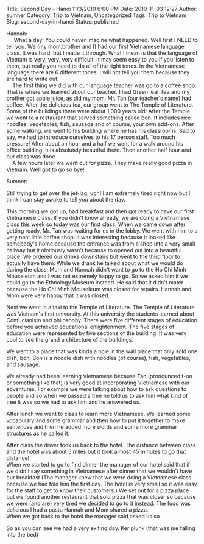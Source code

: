 Title: Second Day - Hanoi 11/3/2010 6:00 PM
Date: 2010-11-03 12:27
Author: sumner
Category: Trip to Vietnam, Uncategorized
Tags: Trip to Vietnam
Slug: second-day-in-hanoi
Status: published

Hannah:  
     What a day! You could never imagine what happened. Well first I
NEED to tell you. We (my mom,brother and I) had our first Vietnamese
language class. It was hard, but I made it through. What I mean is that
the language of Vietnam is very, very, very difficult. It may seem easy
to you if you listen to them, but really you need to do all of the right
tones. In the Vietnamese language there are 6 different tones. I will
not tell you them because they are hard to write out.  
    The first thing we did with our language teacher was go to a coffee
shop. That is where we learned about our teacher. I had Green leaf Tea
and my brother got apple juice, as did my mom. Mr. Tan (our teacher's
name) had coffee. After the delicious tea, our group went to The Temple
of Literature. Some of the buildings there were about 1,000 years old!
After the Temple we went to a restaurant that served something called
bon. It includes rice noodles, vegetables, fish, sausage and of course,
your own add-ons. After some walking, we went to his building where he
has his classrooms. Sad to say, we had to introduce ourselves to his 17
person staff. Too much pressure! After about an hour and a half we went
for a walk around his office building. It is absolutely beautiful there.
Then another half hour and our class was done.  
    A few hours later we went out for pizza. They make really good pizza
in Vietnam. Well got to go so bye!

Sumner:

<div style="text-align: left;">

Still trying to get over the jet-lag, ugh! I am extremely tired right
now but I think I can stay awake to tell you about the day.

</div>

<div style="text-align: left;">

This morning we got up, had breakfast and then got ready to have our
first Vietnamese class. If you didn't know already, we are doing a
Vietnamese class this week so today was our first class. When we came
down after getting ready, Mr. Tan was waiting for us in the lobby. We
went with him to a very neat little coffee shop. It was interesting
because it looked like somebody's home because the entrance was from a
shop into a very small hallway but it obviously wasn't because to opened
out into a beautiful place. We ordered our drinks downstairs but went to
the third floor to actually have them. While we drank he talked about
what we would do during the class. Mom and Hannah didn't want to go to
the Ho Chi Minh Mouseleum and I was not extremely happy to go. So we
asked him if we could go to the Ethnology Museum instead. He said that
it didn't mater because the Ho Chi Minh Mouseleum was closed for
repairs. Hannah and Mom were very happy that it was closed.

</div>

<div style="text-align: left;">

Next we went in a taxi to the Temple of Literature. The Temple of
Literature was Vietnam's first university. At this university the
students learned about Confucianism and philosophy. There were five
different stages of education before you achieved educational
enlightenment. The five stages of education were represented by five
sections of the building. It was very cool to see the grand architecture
of the buildings.

</div>

<div style="text-align: left;">

We went to a place that was kinda a hole in the wall place that only
sold one dish, bon. Bon is a noodle dish with noodles (of course), fish,
vegetables, and sausage.

</div>

<div style="text-align: left;">

We already had been learning Vietnamese because Tan (pronounced t-on or
something like that) is very good at incorporating Vietnamese with our
adventures. For example we were talking about how to ask questions to
people and so when we passed a tree he told us to ask him what kind of
tree it was so we had to ask him and he answered us.

</div>

<div style="text-align: left;">

After lunch we went to class to learn more Vietnamese. We learned some
vocabulary and some grammar and then how to put it together to make
sentences and then he added more words and some more grammar structures
as he called it.

</div>

<div style="text-align: left;">

After class the driver took us back to the hotel. The distance between
class and the hotel was about 5 miles but it took almost 45 minutes to
go that distance!  
When we started to go to find dinner the manager of our hotel said that
if we didn't say something in Vietnamese after dinner that we wouldn't
have our breakfast (The manager knew that we were doing a Vietnamese
class because we had told him the first day. The hotel is very small so
it was easy for the staff to get to know their customers.) We set out
for a pizza place but we found another restaurant that sold pizza that
was closer so because we were (and are) very tired we decided to go to
it instead. The food was delicious I had a pasta Hannah and Mom shared a
pizza.  
When we got back to the hotel the manager said asked us so

</div>

<div style="text-align: left;">

So as you can see we had a very exiting day. Ker plunk (that was me
falling into the bed)

</div>
